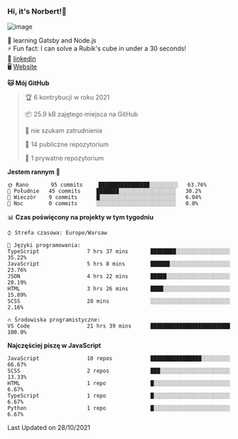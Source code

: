 ### Hi, it's Norbert!👋

![image](https://i.imgur.com/ynNQCJh.png)


🧠 learning Gatsby and Node.js <br>
⚡ Fun fact: I can solve a Rubik's cube in under a 30 seconds! <br>
👔 [linkedin](https://www.linkedin.com/in/norbert-%C5%82uszkiewicz-75b0891b3/) <br>
🖥 [Website](https://norbertluszkiewicz.pl/)<br>


<!--START_SECTION:waka-->
**🐱 Mój GitHub** 

> 🏆 6 kontrybucji w roku 2021
 > 
> 📦 25.9 kB zajętego miejsca na GitHub 
 > 
> 🚫 nie szukam zatrudnienia
 > 
> 📜 14 publiczne repozytorium 
 > 
> 🔑 1 prywatne repozytorium 
 > 
**Jestem rannym 🐤** 

```text
🌞 Rano       95 commits     ████████████████░░░░░░░░░   63.76% 
🌆 Południe   45 commits     ███████░░░░░░░░░░░░░░░░░░   30.2% 
🌃 Wieczór    9 commits      █░░░░░░░░░░░░░░░░░░░░░░░░   6.04% 
🌙 Noc        0 commits      ░░░░░░░░░░░░░░░░░░░░░░░░░   0.0%

```


📊 **Czas poświęcony na projekty w tym tygodniu** 

```text
⌚︎ Strefa czasowa: Europe/Warsaw

💬 Języki programowania: 
TypeScript               7 hrs 37 mins       ████████░░░░░░░░░░░░░░░░░   35.22% 
JavaScript               5 hrs 8 mins        ██████░░░░░░░░░░░░░░░░░░░   23.76% 
JSON                     4 hrs 22 mins       █████░░░░░░░░░░░░░░░░░░░░   20.19% 
HTML                     3 hrs 26 mins       ████░░░░░░░░░░░░░░░░░░░░░   15.89% 
SCSS                     28 mins             ░░░░░░░░░░░░░░░░░░░░░░░░░   2.16%

🔥 Środowiska programistyczne: 
VS Code                  21 hrs 39 mins      █████████████████████████   100.0%

```

**Najczęściej piszę w JavaScript** 

```text
JavaScript               10 repos            ████████████████░░░░░░░░░   66.67% 
SCSS                     2 repos             ███░░░░░░░░░░░░░░░░░░░░░░   13.33% 
HTML                     1 repo              █░░░░░░░░░░░░░░░░░░░░░░░░   6.67% 
TypeScript               1 repo              █░░░░░░░░░░░░░░░░░░░░░░░░   6.67% 
Python                   1 repo              █░░░░░░░░░░░░░░░░░░░░░░░░   6.67%

```



 Last Updated on 28/10/2021
<!--END_SECTION:waka-->
